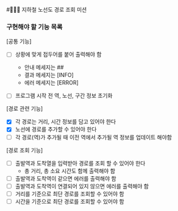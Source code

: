 #👨🏻‍💻 지하철 노선도 경로 조회 미션

### 구현해야 할 기능 목록
[공통 기능]
- [ ] 상황에 맞게 접두어를 붙어 출력해야 함
    - 안내 메세지는 ##
    - 결과 메세지는 [INFO]
    - 에러 메세지는 [ERROR]
    
- [ ] 프로그램 시작 전 역, 노선, 구간 정보 초기화

[경로 관련 기능]
- [x] 각 경로는 거리, 시간 정보를 담고 있어야 한다
- [x] 노선에 경로를 추가할 수 있어야 한다
- [ ] 각 경로(역)가 추가될 때 이전 역에서 추가될 역 정보를 업데이트 해야함 

[경로 조회 기능]
- [ ] 출발역과 도착열을 입력받아 경로를 조회 할 수 있어야 한다
    - 총 거리, 총 소요 시간도 함께 출력해야 함
- [ ] 출발역과 도착역이 같으면 에러를 출력해야 함
- [ ] 출발역과 도착역이 연결되어 있지 않으면 에러를 출력해야 함
- [ ] 거리를 기준으로 최단 경로를 조회할 수 있어야 함
- [ ] 시간을 기준으로 최단 경로를 조회할 수 있어야 함
